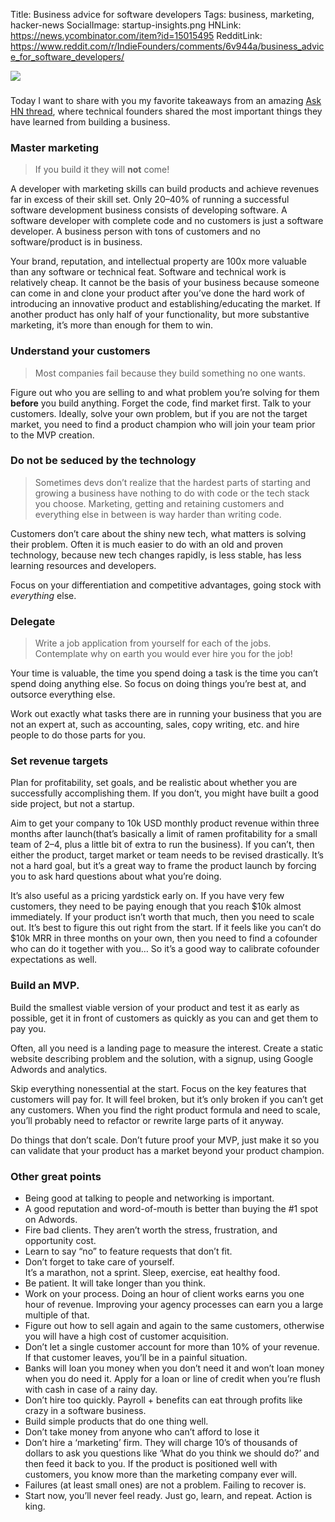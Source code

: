 Title: Business advice for software developers
Tags: business, marketing, hacker-news
SocialImage: startup-insights.png
HNLink: https://news.ycombinator.com/item?id=15015495
RedditLink: https://www.reddit.com/r/IndieFounders/comments/6v944a/business_advice_for_software_developers/

![](/images/startup-insights.png)

### 

Today I want to share with you my favorite takeaways from an amazing [Ask HN
thread](https://news.ycombinator.com/item?id=14146850), where technical founders
shared the most important things they have learned from building a business.

<!-- readmore -->

### Master marketing

> If you build it they will **not** come!

A developer with marketing skills can build products and achieve revenues far in
excess of their skill set. Only 20–40% of running a successful software
development business consists of developing software. A software developer with
complete code and no customers is just a software developer. A business person
with tons of customers and no software/product is in business.

Your brand, reputation, and intellectual property are 100x more valuable than
any software or technical feat. Software and technical work is relatively cheap.
It cannot be the basis of your business because someone can come in and clone
your product after you’ve done the hard work of introducing an innovative
product and establishing/educating the market. If another product has only half
of your functionality, but more substantive marketing, it’s more than enough for
them to win.

### Understand your customers

> Most companies fail because they build something no one wants.

Figure out who you are selling to and what problem you’re solving for them
**before** you build anything. Forget the code, find market first. Talk to your
customers. Ideally, solve your own problem, but if you are not the target
market, you need to find a product champion who will join your team prior to the
MVP creation.

### Do not be seduced by the technology

> Sometimes devs don’t realize that the hardest parts of starting and growing a
> business have nothing to do with code or the tech stack you choose. Marketing,
getting and retaining customers and everything else in between is way harder
than writing code.

Customers don’t care about the shiny new tech, what matters is solving their
problem. Often it is much easier to do with an old and proven technology,
because new tech changes rapidly, is less stable, has less learning resources
and developers.

Focus on your differentiation and competitive advantages, going stock with
*everything* else.

### Delegate

> Write a job application from yourself for each of the jobs.<br> Contemplate why
> on earth you would ever hire you for the job!

Your time is valuable, the time you spend doing a task is the time you can’t
spend doing anything else. So focus on doing things you’re best at, and outsorce
everything else. 

Work out exactly what tasks there are in running your business that you are not
an expert at, such as accounting, sales, copy writing, etc. and hire people to
do those parts for you.

### Set revenue targets

Plan for profitability, set goals, and be realistic about whether you are
successfully accomplishing them. If you don’t, you might have built a good side
project, but not a startup.

Aim to get your company to 10k USD monthly product revenue within three months
after launch(that’s basically a limit of ramen profitability for a small team of
2–4, plus a little bit of extra to run the business). If you can’t, then either
the product, target market or team needs to be revised drastically. It’s not a
hard goal, but it’s a great way to frame the product launch by forcing you to
ask hard questions about what you’re doing.

It’s also useful as a pricing yardstick early on. If you have very few
customers, they need to be paying enough that you reach $10k almost immediately.
If your product isn’t worth that much, then you need to scale out. It’s best to
figure this out right from the start. If it feels like you can’t do $10k MRR in
three months on your own, then you need to find a cofounder who can do it
together with you… So it’s a good way to calibrate cofounder expectations as
well.

### Build an MVP.

Build the smallest viable version of your product and test it as early as
possible, get it in front of customers as quickly as you can and get them to pay
you. 

Often, all you need is a landing page to measure the interest. Create a static
website describing problem and the solution, with a signup, using Google Adwords
and analytics.

Skip everything nonessential at the start. Focus on the key features that
customers will pay for. It will feel broken, but it’s only broken if you can’t
get any customers. When you find the right product formula and need to scale,
you’ll probably need to refactor or rewrite large parts of it anyway.

Do things that don’t scale. Don’t future proof your MVP, just make it so you can
validate that your product has a market beyond your product champion.

### Other great points

* Being good at talking to people and networking is important.
* A good reputation and word-of-mouth is better than buying the #1 spot on
Adwords.
* Fire bad clients. They aren’t worth the stress, frustration, and opportunity
cost.
* Learn to say “no” to feature requests that don’t fit.
* Don’t forget to take care of yourself. <br> It’s a marathon, not a sprint.
Sleep, exercise, eat healthy food.
* Be patient. It will take longer than you think.
* Work on your process. Doing an hour of client works earns you one hour of
revenue. Improving your agency processes can earn you a large multiple of that.
* Figure out how to sell again and again to the same customers, otherwise you will
have a high cost of customer acquisition. 
* Don’t let a single customer account for more than 10% of your revenue. If that
customer leaves, you’ll be in a painful situation.
* Banks will loan you money when you don’t need it and won’t loan money when you
do need it. Apply for a loan or line of credit when you’re flush with cash in
case of a rainy day.
* Don’t hire too quickly. Payroll + benefits can eat through profits like crazy in
a software business.
* Build simple products that do one thing well.
* Don’t take money from anyone who can’t afford to lose it
* Don’t hire a ‘marketing’ firm. They will charge 10’s of thousands of dollars to
ask you questions like ‘What do you think we should do?’ and then feed it back
to you. If the product is positioned well with customers, you know more than the
marketing company ever will.
* Failures (at least small ones) are not a problem. Failing to recover is.
* Start now, you’ll never feel ready. Just go, learn, and repeat. Action is king.
